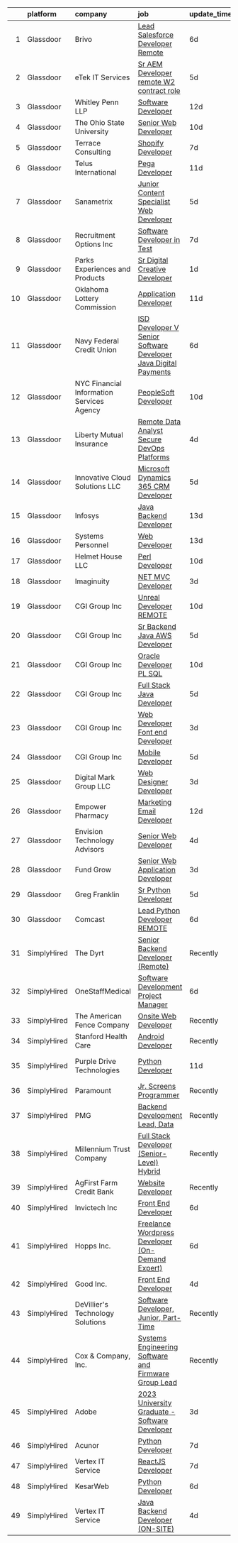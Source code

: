 

|    | platform    | company                                   | job                                                                                                                                                                                                                                                                                                                                                                                                                                                                                                                                                                                                                                                                                                                                                                                                                                                                                                                                                                                                                                                                                                                                                                                                                                                                                                                                                                                                                                                                                                                                                                                 | update_time   | location                  |
|---:|:------------|:------------------------------------------|:------------------------------------------------------------------------------------------------------------------------------------------------------------------------------------------------------------------------------------------------------------------------------------------------------------------------------------------------------------------------------------------------------------------------------------------------------------------------------------------------------------------------------------------------------------------------------------------------------------------------------------------------------------------------------------------------------------------------------------------------------------------------------------------------------------------------------------------------------------------------------------------------------------------------------------------------------------------------------------------------------------------------------------------------------------------------------------------------------------------------------------------------------------------------------------------------------------------------------------------------------------------------------------------------------------------------------------------------------------------------------------------------------------------------------------------------------------------------------------------------------------------------------------------------------------------------------------|:--------------|:--------------------------|
|  1 | Glassdoor   | Brivo                                     | [Lead Salesforce Developer  Remote ](https://www.glassdoor.com/partner/jobListing.htm?pos=103&ao=1110586&s=58&guid=0000018311ade35d8a3a61a588fa5e5c&src=GD_JOB_AD&t=SR&vt=w&ea=1&cs=1_9ecf479a&cb=1662448952566&jobListingId=1008105125944&cpc=B19CC7041F9A17EE&jrtk=3-0-1gc8qrosakbns801-1gc8qrospim97800-6be98a37aff72969--6NYlbfkN0DEQf2gd3oQyNvvZ_PBjZ5COuTyzw9rgRd4BNco78iTQdG3wyB0NBTwpovGVlYuctXZL-btpTaGRT4bVk-hcXn8sjcdHPc_q2IWO_WgIghICBPPSmVTvobZyXX6_JsvnnByC_IC83nLLBOOnIcSoE__TGbmLsKWaYFwVwX1yKyU-Xi3kDBoxlGmAkTlwCLK-meJSNTQGJMvUIjvxqz_yyJFcu4Din1n1i1y6dQVneQVF8yH_XqzxfRlPyixXTDEXSHSodKGAcJjkqGR8w6hNcE4rKhsEFs8lmd3kS6tpSDVn4Mehzm-GUagjm0NwCaXMYBupgptXnmKx5Ls1hmAqDrFotboaQDqhWh50jjosm9znq5kQKRUK6F8-UpOSkEGjPMpHHxQACaGt9JZBNhiwO-io4VROm8Rt5uY4V6QdDKmDHEbx3FVu3WlvR0i7fSM3qhvqQVLM6_v2JCEam2R1A7AbA5iS2u2YCjCbQLcrulZZhq7GLIQ1SyIQwRC1NrNewhx97pnkBUss0oQ6LVGVXEM4My-7teovIiavrlUWMR9two30-WcdrnkIf0r-cqINOj3dOkrAgLInWXm4vWCShjW4y-bE4EWXV7CJ9Q9YvpybjKtRF79e650coAgjAtA8gX7VyKqDTkpeJ01Pht_OwyH9Kk_8jZioO3ojw97Nf7DLgNoX60-bxEo2JdwYGldLv18h29LmNdfyQdSGTcXgYYi0K-T3jI7h3hGubgVAexcyvJGU7okWqx6kKDSkFPeYlIFU2mxGUksbA%3D%3D)                                                                                                                                                                                                                                                                                                                                                                                                                           | 6d            | Bethesda, MD              |
|  2 | Glassdoor   | eTek IT Services                          | [Sr AEM Developer  remote  W2 contract role](https://www.glassdoor.com/partner/jobListing.htm?pos=125&ao=1110586&s=58&guid=0000018311ade35d8a3a61a588fa5e5c&src=GD_JOB_AD&t=SR&vt=w&ea=1&cs=1_8565452b&cb=1662448952569&jobListingId=1008106922760&cpc=956B2567E1972B70&jrtk=3-0-1gc8qrosakbns801-1gc8qrospim97800-dd3a31eef92891a2--6NYlbfkN0DCIXxncTP12yfhw_imwvOmA8Rgdb4oocq7-2O16c2zy_76NlH7YRQFBUMQG-x6Zx7GNhQFaKnpFzyAnIzJC2ihNcZkt9MAJ46AyS1KcXsBK3gA--yXjCA_W1oZWFfHeVJ0sqdw92M9nw9vpNAJwUokXIoKdAqN63XsW4_ecz5_6AWT-NlV1X5Ihe3UkEMVjC4wf4NeaHoWLgeGa8Dr7kjkH2uJ_l5J2P_uTCK0qaTICE2R7tlHsyQGkKEUgANF8vTJLRgWZ5nYf7LvHP93Zh1x-5e1_7ohSDFZSSs48rlfWJ5fhFxHmwaeYHmxX6546HuOZYzg0wdKxW-M3mhBbHXAI8Z6Zc-kQFZ_HOvlyB4nhmpQ8UWbeydLJHsIEZeHTuAzaVJEjhftx_olwzNqOgZCn1MwGeomJ1KRo7r6tzqDxQ759qkzsXGCHmbzVm1IKut3V0wkOjHZLNJZomaqCkmGUqka4t5RpFLXLjWJcB5PDtqGjtOG1PgsjLkGfCojthfaW4uEFkvZZA%3D%3D)                                                                                                                                                                                                                                                                                                                                                                                                                                                                                                                                                                                                                                                                                   | 5d            | Remote                    |
|  3 | Glassdoor   | Whitley Penn LLP                          | [Software Developer](https://www.glassdoor.com/partner/jobListing.htm?pos=106&ao=1110586&s=58&guid=0000018311ade35d8a3a61a588fa5e5c&src=GD_JOB_AD&t=SR&vt=w&cs=1_b47316b4&cb=1662448952566&jobListingId=1008091595948&cpc=99574EB22BAD061A&jrtk=3-0-1gc8qrosakbns801-1gc8qrospim97800-7849301680ccc140--6NYlbfkN0CHNRgVVMrp5LWLqDhE1kjQHlR9uRUlVP2ivTj7fyLvPekntHfWdvQbBc53KcigKonjRa1Y43vCxGG8q7R6xGzQ7QA_kMhbpNUpEpjaqdWjlU44gY8nnwE1w6kiBNDhySCj0tb6Jt4uTdkvnusAVvXDoI4TBiP48CBXPxxAyf0c4kvJ0lriBhDAaFZSqJggVWuSCBqeaOeijr-nQ-iQMgRemaSCtdI963vX60FGsWVEjenBBsiD9mK9pi4A734vX9V3RJ3gABIkDTwGFY4mkHn0Y8ocRHyUhE0jSQcbTFkaOUOjdhneCOCF6t29gVQ5RKWKIaNyD0IHgAmJOP5ACjJMebp3q3k0fJiV32t8QCFclz0374_MLTuXDLWMy9dUB9E2B4WAR6LptvfpNltwEUbu9tklFepK5tYKdmWjRHCO496wJm29RpFoVe4KI9oPOZvlAEEaZTrmkTSfeRd4ma8GpRp4dHupPGfxfI0vq1di0dOMfj4Z2rRhNZOXLOrFVRihwdoxM7vpNF9AsygoexYaAgh9ouSVfVr5JfldGQ6HgXhCo8nJ9pcDjxoyRbhCY08CURa08JXZOwDlKij9Sjp2vIqB9G7MZ4RkwK0W1PRxqIo0xFJ9L2OA7Y4m_ESi2oyR2O0Yx2LHQksQB7IwNrFbuA9AQ1r7oPMT2xzOxzqw8vgsYMzhte5xDpiGTt0lzdj-jqg4hiesvfJOScevUweloqGFsiamDld3RnSUdXsLuQ%3D%3D)                                                                                                                                                                                                                                                                                                                                                                                                                                                                                | 12d           | Dallas, TX                |
|  4 | Glassdoor   | The Ohio State University                 | [Senior Web Developer](https://www.glassdoor.com/partner/jobListing.htm?pos=105&ao=1110586&s=58&guid=0000018311ade35d8a3a61a588fa5e5c&src=GD_JOB_AD&t=SR&vt=w&cs=1_43441f4e&cb=1662448952566&jobListingId=1008096386240&cpc=3C734A0E58C3516A&jrtk=3-0-1gc8qrosakbns801-1gc8qrospim97800-84ddfba0b9dab4b9--6NYlbfkN0BU8eoqr4cRj8GPcC2Uwqb4Gp4ai_hVrPKHKAugi1SM_ZovSCGq_H_bTBzlhDGX0mcUcg9qeapXW7hyyQG8_OTsLPKQctQJsJqJ7RCmWhZAf7xBRDHXxwSfL5GUSYamThOo_YNztnrhT-kDAcjEt2-DrDp-CDmMp1VajuAoi_CLrMcNPlr8ANeGDkLbxOJu4KIUk1Eu_oz7-LMeyVOpVkNErdZwoH9ja1_5Bx69lU_E3Dg7GNfrqPhp_R178IzPGjZ6NYEjr22qHsd4KyOGiNz4GiqV5yjAiL6ZyOuwkdm0GLunATviBmsS-7XvNd1-pHx18iCHiCJMeMx7QCCmuBAzneSyhG45rYV0uY1tkgNgwJ8Wh-I0_v9YfF58VUZHdTjPnSe3GZu9drfxTjpWIA0ammzp7JTPjPlOxPcy99OanZo-pRheI6YWZvgtKXs5llneE4yh0gQGkJdZsSQdVXt8mKqqVCwoI2jxdJ7QAlWt8JNgpp7-nQcQDvio7zOl9AJeCP7VRtJX-4qd06J2N_BbuteO2VFO97g%3D)                                                                                                                                                                                                                                                                                                                                                                                                                                                                                                                                                                                                                                                                                            | 10d           | Columbus, OH              |
|  5 | Glassdoor   | Terrace Consulting                        | [Shopify Developer](https://www.glassdoor.com/partner/jobListing.htm?pos=124&ao=1110586&s=58&guid=0000018311ade35d8a3a61a588fa5e5c&src=GD_JOB_AD&t=SR&vt=w&ea=1&cs=1_465a22a4&cb=1662448952568&jobListingId=1008101721092&cpc=3F4BEC3597F56A5D&jrtk=3-0-1gc8qrosakbns801-1gc8qrospim97800-9f29e0d3a1872182--6NYlbfkN0DiwaVD3HiDYB5250xOpg-Chrdpscpx_0ux8G7tjQr9ZW7ZRarYWVvWdWz6VODf_1VYyeIjCJXzPYyagJjeNMgXvSPMkGy5xPvCVxvFHbBpWpAuatX2WgenRMHZdvfRrOXErWNmRHNKK4oxsTOiyeCeMpXp6RcH5eC5V3s3utmEfvTgF5XJaxtXTta5eIe-bQjy3aHiZqmKYYUFYPs4ArB9g7PBFZKmXnfLKlMa5WGYz7v-D993C7L2x05YQ8N-5T1WpmHXDEGw_PFjPNRSf9UGhdKsWA00SRc6_jp7ECbydzK1nFggZXK27b7PjwTQH0ojj0w_UyJSjQut5MJIuXOpmYrA2gE8w0gJMRp5PLYoJ-QNyyONDDFiGCRQ3O_GMNgQLKJiYw7-U76onb2IGJcbm0YMgGRKyMYtun4jQIscyCb27vGxtl2WpwF3UT_Wq2hpS2aLd3rNJI6ehGW6JWBWm-nBdwSKPh9gDUI0IcApoadYZI-MX87O)                                                                                                                                                                                                                                                                                                                                                                                                                                                                                                                                                                                                                                                                                                                                        | 7d            | Remote                    |
|  6 | Glassdoor   | Telus International                       | [Pega Developer](https://www.glassdoor.com/partner/jobListing.htm?pos=101&ao=1110586&s=58&guid=0000018311ade35d8a3a61a588fa5e5c&src=GD_JOB_AD&t=SR&vt=w&ea=1&cs=1_8b62c7c1&cb=1662448952566&jobListingId=1008093412378&cpc=9FDF6D727780232D&jrtk=3-0-1gc8qrosakbns801-1gc8qrospim97800-8197f8ac605f687d--6NYlbfkN0AdGrDT_OdrtthzsxK-GnvOK7_TOwTlzanfCd5piQttZS5a0rmuQzWXkaKm37KA7eWX-NZ0ZBwvDhr395TAkRY6ETrF8dh-LzFpQ6cPgFYUu91Imvl-L1UM-z2nwj36eGVI7YsNz4F-KlfRlncybn_5mHPjxJd7VoLR0i193WrhgHSiSkmVwTMW5MOZH3UjepyKWXBt3SH16xqZyu_wXIxtOZt3RMDXO66xsePci3QD8sSNtrCWIUgaFWcFDxkta2k4e87VhZH289oIUKkASACq5WUrTdV5BCSAa0bt4vKlK4EoKYQxcuNpNPpaxuknd1odtP2-Oid0oJPItWQVkFWVDidyJ1-Wjzjmrw4lnmzsB-i_QN3F5ImhP8xwEajTmdXFTX3u9jztE_1_HnYRJj5cK2MYxRO5IWXf83STDyaDbKtTJmLTjpyUYdKx5LwmbkEWcS6wW311fFH0HcOZ_BGJZmpNclOSXyUoNrb6OkeRaySTpb3Rv83nh3I0j-eQsEv4Oo32AmPHag%3D%3D)                                                                                                                                                                                                                                                                                                                                                                                                                                                                                                                                                                                                                                                                                                               | 11d           | Saint Louis, MO           |
|  7 | Glassdoor   | Sanametrix                                | [Junior Content Specialist Web Developer](https://www.glassdoor.com/partner/jobListing.htm?pos=128&ao=1110586&s=58&guid=0000018311ade35d8a3a61a588fa5e5c&src=GD_JOB_AD&t=SR&vt=w&ea=1&cs=1_0e2a0c04&cb=1662448952569&jobListingId=1008107815764&cpc=32EE424DE2B657EB&jrtk=3-0-1gc8qrosakbns801-1gc8qrospim97800-b245c521c04dd0c2--6NYlbfkN0CyQKdz8_lqdlgY-c-amsQST66Z8QjChsyYA8vzcGklWI54h1yaGRml5nZ8zCgFfjKK9ZLdt4yoVKrNz6IE8WYqPgnbtAenCgXBCuUJyRj9v1G_X1xDpaq7D6TVuE3LE96DJszuenHbsextHgw9-_0LokNeJq8xNTHga_useAxykmPnHKlxTeGpxpVL3bGTZHIhF-TM9C0WoHLqqYcKH2qvu2AxgEoq0tIXa45hxdvf0_FayE8IPdzqNLSrpEsJ-L7kHhWtkhWxJ-FDZ9NRQwG_z6vL_EtH62g-v_dj0M16Kbhk0xEc-jiWl0qW0wmPz9ZeoW8qb_iaFQjjYYDGI5_zIWtJt71g7V3cEAyTwDNGo2IoLjkJyyFioCT7HAHLfjfxCLt9KAMihQCV1rKUVnZb9x_mfSADCFCAc5oAFumVYEXNw-ek4xKXrovgYMwk2VEFDUyAPgiHOZwcFn0aUFH0_YKaTQ6CgZ7smCU1yKp81JiWYpU-NpUaqS9g9K8nVNvXJI6hVHyT9T4R33oNpeCoaJBw0eV1Yh4%3D)                                                                                                                                                                                                                                                                                                                                                                                                                                                                                                                                                                                                                                                                    | 5d            | Remote                    |
|  8 | Glassdoor   | Recruitment Options Inc                   | [Software Developer in Test](https://www.glassdoor.com/partner/jobListing.htm?pos=115&ao=1110586&s=58&guid=0000018311ade35d8a3a61a588fa5e5c&src=GD_JOB_AD&t=SR&vt=w&ea=1&cs=1_f7969b7a&cb=1662448952567&jobListingId=1008101497777&cpc=D3F7CB07E435E2D0&jrtk=3-0-1gc8qrosakbns801-1gc8qrospim97800-5718939bf60dac0f--6NYlbfkN0AiTq7rPMS2v8sZ4NOyD11j6YBx0RmEnJAe5EfL62tEucFKhY746D9JmUFnIEA11zyqq-aCU-4FZLmvdmudBw4gKhF6SQXRPDPXrn2VudLcWHBhB6D1e_IgD3gHaqew6mktnMpMPW3_yik2aVhlSdpXi6883Yf6QQb9ACUbt_jJ9HatbQ0atDMcJUlAdzwK-s7zSH9PxENntxBBBvllkYYK_gxYaV7yycIkxc4shkCPestiYDgA6MYKJq3LMPD9DJikM0vCuK49FIA36y2xdQ5mLFHePnuxDhcRznAAU4riMBmX4p8UmSoE_i3dmQcb2dIC_UpGW_mDexJhKRqlDQp8ilDXaIIGp3MtDIJ4beWp6VvzNLxrw7doKOQgp-S3B9EXeiy1FqyLNQWDv6sDITEErk63-_4FrwZqHSNlAXad_Dy3gDfmYUJHVqgR37pMHd9ZhOQRkD88B9iw4n5h1ScF1aJGbdmQh77kj3I27e44l9cnKMzEk78f90xRvaDWWRXjkrg7XEEkyR2oQy8xFfDU)                                                                                                                                                                                                                                                                                                                                                                                                                                                                                                                                                                                                                                                                                               | 7d            | Carlsbad, CA              |
|  9 | Glassdoor   | Parks  Experiences and Products           | [Sr Digital Creative Developer](https://www.glassdoor.com/partner/jobListing.htm?pos=130&ao=1110586&s=58&guid=0000018311ade35d8a3a61a588fa5e5c&src=GD_JOB_AD&t=SR&vt=w&cs=1_d49a59a1&cb=1662448952569&jobListingId=1008116980909&cpc=84DBBAA61F05C438&jrtk=3-0-1gc8qrosakbns801-1gc8qrospim97800-35b5a227e0f24963--6NYlbfkN0DAFTyt7pbDCC2JPO79CSdi1dIb81yjczP5qsKcZIxgiRd1qisRd4re16D_VG3-wzV5LSJrkL5_och_Vvp5P6DR34NAf_G14bGo7RCqEvzutStMmtbpU_mW_XmBQnrG_EicWxwVAgyyTpKyNYSFoSFoF03Q8LQim2yCkSw3WTZB5Qkwfs-Xs3TKguo92lbbmLKHXgwrQikaRzkJD1ozyc7g-G3pe_tdAKcjF9MX-VE0urfv8JoZ8j8PVKu5HxW3KQvEyh6JPvuhLeIqPI1oot6dTXQ1i2soU7dvoD9iZ2mk_-JxU7doFIkjgLgBuuWxRdkpEjKx7TsOihcv-zhwvxjX4JnTx7_Rnx8gBgQ7oNrdCtsMvkmGM6Vb-DiNuf5_fl_v23g2S9RkiedlWi7hftCWIVkbyNmhrPj-LPuHo6geGeuESJmCcnUJ)                                                                                                                                                                                                                                                                                                                                                                                                                                                                                                                                                                                                                                                                                                                                                                                                 | 1d            | Celebration, FL           |
| 10 | Glassdoor   | Oklahoma Lottery Commission               | [Application Developer](https://www.glassdoor.com/partner/jobListing.htm?pos=107&ao=1110586&s=58&guid=0000018311ade35d8a3a61a588fa5e5c&src=GD_JOB_AD&t=SR&vt=w&ea=1&cs=1_0882777a&cb=1662448952566&jobListingId=1008094516926&cpc=A918489C2D5BE0BC&jrtk=3-0-1gc8qrosakbns801-1gc8qrospim97800-2ff953c86ce42f60--6NYlbfkN0COs9An_57SyPFY8J1A9WfZDQdsv91NbICjob3MRxtrrCPtOnTRnqftMzMWkqIoy6xmuSQRT4gV6tYLH5nug4p3H43jLUXm-SWSDoXaGD2vTxeELfm7XFCZgZb24cYCp0jn7jVeaU4TTzcCGC_3lZCW5gKqv_nC9kBS5DvpuSIrSP_w3b1ndTFFCU9FVkVH5tJalsMFLI1hffox0OVqH8OsTweZL5WFphzruPaYtoV0pdDKUF0RRgmyUd9rbDhNbheia88mKKMEVXeCHhfiKMvmldSyW6IuB8Hkwimb8Dng-K5c_tbRWPaYDFshUEti_NCROP0N8-z3jUqmmRJIwriXQE4ZFWqXLlTLS1rVWdIXmMrxMfZwAObp_466y4fvqCpqyAA5dW1GSp7lWk8oPBWbpRLeip3U_k3F_hVRPS8Ah8nmNbsjlwnzbEgdjJfeycJ5T-F6hVEsTbJgs-M81NIoGKcomNq5ywzUOH-hkJbiLhDb1sacc96KMv3AGqq5IKX6-WiWN9t7xQ%3D%3D)                                                                                                                                                                                                                                                                                                                                                                                                                                                                                                                                                                                                                                                                                                        | 11d           | Oklahoma City, OK         |
| 11 | Glassdoor   | Navy Federal Credit Union                 | [ISD Developer V  Senior Software Developer  Java  Digital Payments](https://www.glassdoor.com/partner/jobListing.htm?pos=108&ao=1110586&s=58&guid=0000018311ade35d8a3a61a588fa5e5c&src=GD_JOB_AD&t=SR&vt=w&cs=1_d0532678&cb=1662448952566&jobListingId=1008103422431&cpc=48773C01E6E37955&jrtk=3-0-1gc8qrosakbns801-1gc8qrospim97800-0a1fe309538efb0f--6NYlbfkN0C1zplEsFktHkQc7kOOwm4rInMAlFzAoLIRfcwaDPIGgoGZ9Vm2kzaVIA1mAzuxJ1qoTxVwrBcSVgg2hdVJ3_xwSTGSIzzsjxcedhl6RdVB7l8hgtcvdpj8ftneHyXkUDIZGDqs11TUUPbBGYYnjCVoUC6NDuxWHp05tR3yh7lVVkUOMa1Sgg1kdXHfwuM6Gyr20qyHs_fw7K6v7QLJ7285cMg6sYgl71Ds_JSI7jB-F5DXkoEK_uBxZUIkV2rNpbZfvac7wPHcSeHS0qw-cvivcrPwS9ZpaXeeunQvEB_9qggIhZV5yfwa7gdKF26XOO09lMjgAYKZUmppDayUW_Po1aII95F83T1clm-Gmk2Ucli8tEn0uNK4Yk3yJkvA4HFdD4t0Xifhf_jtU05GZWHgyFT9Nw9TBKx0ni1Oy9Mz5qmtaKqpkNXJp7ySLD3wwXn98mY0HZ215kpiQQ9p_ASr2jl4OJtqw_WToaLc7qOnUJ9xdNrYq0zZPw3laiMQsSSA3lldWmg7m0AYNHYxwdVyr6lOSHtfnG2A7yN7IYSFZmmQT2Lab0w1PqXADw2Fa10reppJeJx9iAX6Ac0rAOJxoUj5AIzMt70slSv4r_8sofGFTb_LY082rHALRPx_xBTp0sLGANqGfQ%3D%3D)                                                                                                                                                                                                                                                                                                                                                                                                                                                                                                                                | 6d            | Pensacola, FL             |
| 12 | Glassdoor   | NYC Financial Information Services Agency | [PeopleSoft Developer](https://www.glassdoor.com/partner/jobListing.htm?pos=102&ao=1110586&s=58&guid=0000018311ade35d8a3a61a588fa5e5c&src=GD_JOB_AD&t=SR&vt=w&cs=1_3097ba99&cb=1662448952565&jobListingId=1008096945992&cpc=6B15C409718F344C&jrtk=3-0-1gc8qrosakbns801-1gc8qrospim97800-2a3e79cccf1e7ecd--6NYlbfkN0Bvr9eD_ocRLKaKs7JuGJlCR4Ix6DTQrMKkNH8RK5rBAaAlxlDDl2M94ynW9wIeW19uSMej_8bks0AG8Apv7SHMbh5_HX2qWcY7NJ8CoYLhgcmnTau8snrIS4haJ44mrsa8OtvbcXWUkpF8dkIWVMJpoPrmQUWlGOi6y7YgzPCN1S2YKPme-IeaaoymeurkLhaPt0Qoh3BhbipQceceQzL-vHe-CCEk-Y4a2bdhQ5HLEA3LyFbatTChqSFUBZWcaeIKF9xjd8cvRuQswj1HUQC60wBe9fdc4eqnazUm4mq3ayclLig5hykFUICfUUN6Gm2pcfBVO95JbAJuNkbJ3M_VA6mhyTvidoD0j8vYuQ1OlQlklCGR9R76Tv5pk0AAafKQ3AslIIKtMMlBUpS9AFNtG19Yyt07XJkWprk3b8K7Ape320tvw448Loz8e9set7Uo7WDh_32UlxNFOgPr7-wkHDDVipf7Yp4nQ5d62-6LORmrbwLZrV3L9YMjJtc5CW5VH53cMg2jFdJd6h3FSSiNqNsMgfmD_oYbu_ZBkz-yZQc_5QjxiybKkVOxJcGtAsyWOWECCjUbvRmQnFFYeCrxRC1u5gJbWym730PHx6iKeg%3D%3D)                                                                                                                                                                                                                                                                                                                                                                                                                                                                                                                                                                                                              | 10d           | New York, NY              |
| 13 | Glassdoor   | Liberty Mutual Insurance                  | [Remote Data Analyst   Secure DevOps Platforms](https://www.glassdoor.com/partner/jobListing.htm?pos=126&ao=1110586&s=58&guid=0000018311ade35d8a3a61a588fa5e5c&src=GD_JOB_AD&t=SR&vt=w&cs=1_91652909&cb=1662448952568&jobListingId=1008109723495&cpc=EE119509A2DB00C7&jrtk=3-0-1gc8qrosakbns801-1gc8qrospim97800-3f6befee61af692b--6NYlbfkN0D19kSVUiNzG2UWy1lRGehFMusHrHGUl8ru40ax50wmt-THYVDVXiQ1RxehNPznEJGlFZXUjeBHqakM1v0geY6WdYTb5bUxRX16CRRAXMBCyAqz3C_GDI45f5e3-d9G0wYpk7h3EIi0fp--jkHn_dE64doBh_kdxu3fKU9PXBe_QInKYUTt1X4WuV6jAMKqZDCwpDTygp7_DKZvHltAuw02QKZBzk-WjwbYMEJwX3LJnAruI4T83nFCHmwLQNmolE5UYDKIXXUssmFOCimWRJO3bGYK4MEfk-DZqSbIWyICdSGHmGvjkeqmxjgz_RR7XtVR4HFvgnsIa3b1kt-BkLj7ViQrwjQOmmFViLyFae-eMPwBU-BIaGEIlnELxk_I0mt1YQyFPDjKS3ZWx9kNeuBeI-SVw2so4qxFf084aTgZkcar9qbUDsnaoD8Hga8oEqn1L_cJkssk_0iQLxcs5m1afGD_IkokUbUy3XN44wHnXcOWayGDAIJKQwHXGZgfHQpPhrklYXZuDLTILrFjEc08PfV1srKjpwiCfKEablJo8IIHAmsEXUXZ5GKhgdXi3w-DRqzMMJbI8kjplZlfjOrpJ9pZ73zj-lTaTMcAPEULL08pHbZJcpQnADRcVwUk-rS7dJHDvvtQ8yVE5V5qlxTMeYieCCw7-fU%3D)                                                                                                                                                                                                                                                                                                                                                                                                                                                                                                                                   | 4d            | Remote                    |
| 14 | Glassdoor   | Innovative Cloud Solutions  LLC           | [Microsoft Dynamics 365  CRM  Developer](https://www.glassdoor.com/partner/jobListing.htm?pos=118&ao=1110586&s=58&guid=0000018311ade35d8a3a61a588fa5e5c&src=GD_JOB_AD&t=SR&vt=w&ea=1&cs=1_020db0b3&cb=1662448952568&jobListingId=1008106084899&cpc=5A6BA339226A12EC&jrtk=3-0-1gc8qrosakbns801-1gc8qrospim97800-394492df5a86a4eb--6NYlbfkN0CO3DEfAY9A68AIVwcxeRGvQUfeLcLgbZIyCfLEHxv2SUABPt3EZ5sY4sHTvcEMTZ66mnJuXM317tPF-vrkQinXyYXh6nMbJZGvIP_WYLb8wUV2DhAAPltSMJqOMRTZVSVuRkD4nGoT8IcPog5BVai63PvVfK2DCDrbXK8TsdFYAGl2DSfLDqH1kG9C5B9XMIGql1Gv_dme0JJbz-PWuWaP_xXcMKYEXI8VOGincQMOuAIcWzQ5Kd7r2ybh9f7O-DmSagkTu-iJwaPr3Ihcdt8cTAx7UGFWv0FPo-wQSHffr4SCAxv8ED2YdIpLU8KD2dn2WkhJqx5aZQ8dB3ZdnrHI1hCMzNTYdlelnKqHrSgbZNVnnIj1X8B2EkX0Vtt4eVX94Gz2jtWTtMsNHDOnZyS2BkxQ54EQ2zo6u7tzNiK3wMAALF475NVVk5PS2Zw0QogarWMTFn6NZ_6s5rU9MbPeVr-vDzsSBLpELHPAFmx_ZQdPmCpEiayFrZS3_6T_dKNPmsu-9_pYWcJ3_VMe_JYh)                                                                                                                                                                                                                                                                                                                                                                                                                                                                                                                                                                                                                                                                                   | 5d            | Remote                    |
| 15 | Glassdoor   | Infosys                                   | [Java Backend Developer](https://www.glassdoor.com/partner/jobListing.htm?pos=121&ao=1110586&s=58&guid=0000018311ade35d8a3a61a588fa5e5c&src=GD_JOB_AD&t=SR&vt=w&cs=1_bd9884c8&cb=1662448952568&jobListingId=1008089414697&cpc=3999BE48C643E528&jrtk=3-0-1gc8qrosakbns801-1gc8qrospim97800-fcced40100c6b38a--6NYlbfkN0DFi1nmQQWK2fa3N4W3y7EUOEocZkWPqKP_f_xZ7ne8RZfg14nyl4edOfAe8MWjduSBPkC9tYBhCRfZbtRSz-OpeKPnL2l4d4AeMduo07FMM2YJR5QQRvRt6hG5pttOfqQT3g6Q0-2xFnHxOnci1QDBf8Xw27_cpNCR7hXgOtCepBWmFP16iXYZETJcR7XVy2R-m7iDg6Q-Xk5eV7almqP_2cgrcROwDuDvpwqcPcLMxpK4NpWbDEiPcsmOxfmi90saJvN5dphluYd1Sbu7Lmua6LA0sn8wzRrHpm-QrAruKBCKxKNTlU3FAG4LJFlfArQarLBE7jemSltdTAGPkiUDtHbJ0DS-_8eFot5cOySqJqNOEhtLtKjFv8jMfT7d0zrp1HM9O6pUn22Jkah7iXsbSokId-0zhTdHoxc9iiHWdtLbtplJXnL_4K5pX31ABlEg_sIu9EFdkJKZuV910H6AudpSEY8wG-G2vya4RuFvlC1eIukuJnNG1o5u1d_pUKZ26Hrk90R7OM-1Oq6IlC8NGdl33NRjijYsaC8ogFXIU4RU6mHTtU3T)                                                                                                                                                                                                                                                                                                                                                                                                                                                                                                                                                                                                                                                                        | 13d           | Remote                    |
| 16 | Glassdoor   | Systems Personnel                         | [Web Developer](https://www.glassdoor.com/partner/jobListing.htm?pos=116&ao=1110586&s=58&guid=0000018311ade35d8a3a61a588fa5e5c&src=GD_JOB_AD&t=SR&vt=w&ea=1&cs=1_e0fa938f&cb=1662448952568&jobListingId=1008089319124&cpc=E8A829142AEC536E&jrtk=3-0-1gc8qrosakbns801-1gc8qrospim97800-95fbc218ccbcc203--6NYlbfkN0A0DbZ39CWAZ7sACrgUbAgE40OfNocsE7-DiGyU8aF1blUF2VFbpLZHBkmN2RXWPHrxaac8E0fOPJ9DHjxSQWl-HZWWqr8HSgRr0vkHEyEaTC_rydXZTuBV0CsqABDlvSGRppqAFyUNJhiQiK0TV97nUbgp6uYZ0pBix_PzK0oDP41JouU1uJsw1Yax4yYfgO71tHxvv8fjtHJoS9mOpfti_z6HToY1nKL-IcGKMhTlRMsP6PEjDQ6ZwNpJYi8ZcfyS19cp47OjMlGQdoZZVMEco0kdVLncZ4bKtYDlIiKqz8UW9w2rgx22P5lIC0YtXfOk_FFFZADSstngg68AXBqyykQ5J7mRGqkeIzbBgor_aOiwVxk7POs-0ow-npi9jnwuNrY3Rw6ue68mi-m9dMOnnBKD-hnxCdZdpzR03wd2edSoxLRZKvLe7Rn6mFiBtKJTrkK005VBvNhP2WbKeVIlqHRXG8IikdfhqJMJjGAQ--owIjgwZam35zOdRYcqCBVjcnXFaybxyIK3j-beEpJCjY8Y0FIyUivTds81B8fvaHAlLwSNwrJNgMGz1YhP2Ho%3D)                                                                                                                                                                                                                                                                                                                                                                                                                                                                                                                                                                                                                                                              | 13d           | Amherst, NY               |
| 17 | Glassdoor   | Helmet House LLC                          | [Perl Developer](https://www.glassdoor.com/partner/jobListing.htm?pos=122&ao=1110586&s=58&guid=0000018311ade35d8a3a61a588fa5e5c&src=GD_JOB_AD&t=SR&vt=w&ea=1&cs=1_af621d62&cb=1662448952568&jobListingId=1008097634689&cpc=3999BE48C643E528&jrtk=3-0-1gc8qrosakbns801-1gc8qrospim97800-beb536da7315dbc4--6NYlbfkN0DTbAHTkX3MHdR5_bkuZ9RG_nFdlXg_dRd12JnNrPJs2bNVEYoQez6zam2z0Jn4RWsTncQnVTwQn20Pp5fh3e4S7BfbKWlqiv3M3O3s7LBUBpNdL61ZrJ0D-qlwmkcEunekFYRM7eT1WXr73jYDKbOfsEVfkAhwW5Y-_q3xq4LVzqc0u2k7TIFPeA0IQkDOl4kqaX-1YnETGoEPp_C1U035FLwD_G-cu1Es0oOjjsYwUCyrWd1XWIGEjk4Lnj9sVtvjZ1Hsy-1yBOddgvpEMqE87nHx4SnFelUp4mG-zCkrvibT7IYHLwpJ1oeNRgDwk3jWDFHkb7_4DY7fuwbOlNWgkt3fd0jaFEqcfUcypKB-KczgXugCFEL47GOLii552qf1EZU0WJX53xTbZf983QvoO-ZdxOzud4lNvIsV7LOUlxoFA1qAh5fNOFuDDdz_KG8eZwCBkCDhclf8TDH--uPsHQFLU6WwWv2LGCVi_c3GK8QLmFvgvxEozJvDXv5-QcU%3D)                                                                                                                                                                                                                                                                                                                                                                                                                                                                                                                                                                                                                                                                                                                             | 10d           | Calabasas, CA             |
| 18 | Glassdoor   | Imaginuity                                | [ NET MVC Developer](https://www.glassdoor.com/partner/jobListing.htm?pos=114&ao=1110586&s=58&guid=0000018311ade35d8a3a61a588fa5e5c&src=GD_JOB_AD&t=SR&vt=w&ea=1&cs=1_6127435d&cb=1662448952567&jobListingId=1008114560190&cpc=98C5CF495BB9364F&jrtk=3-0-1gc8qrosakbns801-1gc8qrospim97800-8ce2068898b03cf8--6NYlbfkN0AtR68e5gWpPxoovZgA7Udo-dcymoK0NpHFMpIgh7LYz-Xd_XlVsIVoxuwPabNoPk7LYJIalZWAaFuBuMqEzLs6PCxGhzMNi6g945NhS2n-T4p9V5qXKWbLEKP_Cm6sCsQzVZ46WSIqJ68QClkxIdmChtj05cvFUJEy4BZMN0-ToVwDI0rAJnyYqRCyqN-q70WOGsvpELvI4F6iOcRNcyRgDxhNCrQlCJWB7f7ypWS_ZLs-l_42yrY3L-qYJplua6ZUe4_VsCOGL78RJBU9mP1ZypxWZCD0YehFnIxmgz6va_R8yJv0lQ3ARZsIKoD_0RY4VsVUSGs7K_Vm6Yo6A4prrV4UyL_HaOs3fAJfdTT4FEaT8t2fxlPR3hHytd1WUa8ND_LffbmRDaQFAbh4sgMIR0jmmgYY-n-JuoVEEsoXDlHT405HdF5e4lDwfcFCKRW5CFYp6__XXZpWkg3YJQ1qT_754hUafTOOuYxVOSXDQVpNEPBU3LEld8BDZUvOXsaG4fFsdK5qfA%3D%3D)                                                                                                                                                                                                                                                                                                                                                                                                                                                                                                                                                                                                                                                                                                           | 3d            | Dallas, TX                |
| 19 | Glassdoor   | CGI Group  Inc                            | [Unreal Developer   REMOTE](https://www.glassdoor.com/partner/jobListing.htm?pos=111&ao=1110586&s=58&guid=0000018311ade35d8a3a61a588fa5e5c&src=GD_JOB_AD&t=SR&vt=w&cs=1_c072da57&cb=1662448952567&jobListingId=1008097987684&cpc=3FC978A59470AFF6&jrtk=3-0-1gc8qrosakbns801-1gc8qrospim97800-ec9ad45c03afa84f--6NYlbfkN0CmPt6JXytAhZscz-5ZOP53MMQ49Xi4hmwETo1lvmuAlevjIw8jJ3AlvntJkfy64jV-a8p880wul0_hmZxElf7lxMX09lWTPrZNQ_sXWEEInd51WZYc_TUysY6-q37lTUfJ-jhsi6zjsYqyBmVVDi1d7MYEZd7If6p_lS93NPpOFBF2iiYYhmBFD_-kv_A97O9QflpVVbha2q0pKL1qcltOHnIQpXqRH0JMpeoAg9013_zUKCUE6cVY_25FeqYE7yiXxJyWhcrmCqWRipkcZ9QITMsgS1a28pPo8353WUyrZmKwB9S2JZDpBKKBl4aVLK-AAeFgRUA1uM1OmaQ_ZkA_hH1iMIBMTkWajKWWdaGBQcbAgs9VHWq6wwtSHIwFZfDCHspJ9MPu3XDImAr6eLcFjDvrO6VxLGaTuIyFNMNWMDTF-5skIa-XuXLuhf6mLi_jT35fneqPEDEYfgO_Wgdgl2zPec-uWPnNkDlttel_QsreV6LSA33F1Z07F7VtjGC8vC5PcyrC8M1plcZKtQ77eJTaWyF7sk4Mw4WiJFh2gw%3D%3D)                                                                                                                                                                                                                                                                                                                                                                                                                                                                                                                                                                                                                                                                         | 10d           | Jacksonville, FL          |
| 20 | Glassdoor   | CGI Group  Inc                            | [Sr  Backend Java AWS Developer](https://www.glassdoor.com/partner/jobListing.htm?pos=127&ao=1110586&s=58&guid=0000018311ade35d8a3a61a588fa5e5c&src=GD_JOB_AD&t=SR&vt=w&cs=1_9040ae1f&cb=1662448952568&jobListingId=1008108700515&cpc=CAD87743A14A8386&jrtk=3-0-1gc8qrosakbns801-1gc8qrospim97800-4d396b53995dd7bd--6NYlbfkN0CmPt6JXytAhZscz-5ZOP53MMQ49Xi4hmwETo1lvmuAlevjIw8jJ3AlvntJkfy64jWhHo8J4GyG89EqQqAyYZejuvtj31VsAfbIEOIWEuO2dc1xI1K8p6ZInswY0skJ4E9bJAHYZeOulsLhZFAUy_JllcXn09J5pI78T-rlqEq_9ufowit2SRuKEDlD3fJk4LptJwYtYBp0Bg8qobSV1ky616gHV4_mZQyde1ZgHfvazHAVFQWp76i1dGMqBUijshAdhd8DWb1cN49rzSTlhpP6Z5F0APLhjcWz8tZ9HnDqc_qIJFG31kCCAqmyfVC6KWfSYJYoYU8Se-xL_yQ-qfjrI2ji407YXGe7Zoh830yeWFswXoIacwjMc7cG1Dz0fVZxLB4Nf1JErKrQWW0tz7-8fLKZBRUbC8NKp0yLT7mACDxeHWsD9JEx-dGAMSxTQ8afgPPn_aac7vEN3nDFdHeQLImhEDMFh2oqu-2hNgXvp0_jEzE9_RYO66f_mRvejDCNiows7X9IHiBFVXU0_wuC6QbsyQKyGh39pc6RzfmUsQ%3D%3D)                                                                                                                                                                                                                                                                                                                                                                                                                                                                                                                                                                                                                                                                    | 5d            | Columbia, SC              |
| 21 | Glassdoor   | CGI Group  Inc                            | [Oracle Developer  PL SQL ](https://www.glassdoor.com/partner/jobListing.htm?pos=119&ao=1110586&s=58&guid=0000018311ade35d8a3a61a588fa5e5c&src=GD_JOB_AD&t=SR&vt=w&cs=1_ed3a5108&cb=1662448952568&jobListingId=1008097987913&cpc=D297ED79D8873EB5&jrtk=3-0-1gc8qrosakbns801-1gc8qrospim97800-f4b9606a2132ccb6--6NYlbfkN0CmPt6JXytAhZscz-5ZOP53MMQ49Xi4hmwETo1lvmuAlevjIw8jJ3AlvntJkfy64jV-a8p880wulxBi3AeIVPImRuMch53ouhwFNBqVFL0bKR6x3vxAD3QLzhobPNOaM0B4zqeuYbYrVOT2Z28BalMqGx3fgZgpAvfAnmMS_e2_IVq8yde8Xzmi__o2fODUwymTrV_ojZDN2YeIMscyTKcoqJy45tq4dRkdHU6q6KaKK0QYOMYSdA11h24THx3RIkya3lA7x2aVa5VkvzJr0osdU_eyTEwe5wx6wfK4Zu1FjgnGIKOldpNftsCGRxV5c_UrHyirNbLKE1r_0KR-FPoip5P277xV4a9YJ2vOvpZj3ryQj8oJ4zkVcW-66l2yTfnmpn0m-Uav5StLCJFf5cGTjgZbsGtKlTLYeoX2c321nI7cUMSDvC-YbcZQsUmCEu8K_EHV-SEGfaNPur77DJn0tKh2n8nU9CixzeFYavwmDIkchraHhh6tJ_xRIDcZ_0PUdRdsrPEhjaCeJ1H_htAYzcbCxGsAUwo3JWyTFbRxkQ%3D%3D)                                                                                                                                                                                                                                                                                                                                                                                                                                                                                                                                                                                                                                                                         | 10d           | Dallas, TX                |
| 22 | Glassdoor   | CGI Group  Inc                            | [Full Stack Java Developer](https://www.glassdoor.com/partner/jobListing.htm?pos=123&ao=1110586&s=58&guid=0000018311ade35d8a3a61a588fa5e5c&src=GD_JOB_AD&t=SR&vt=w&cs=1_01750f7b&cb=1662448952568&jobListingId=1008108697472&cpc=D726EEAC21ED87CB&jrtk=3-0-1gc8qrosakbns801-1gc8qrospim97800-6081342573e23811--6NYlbfkN0CmPt6JXytAhZscz-5ZOP53MMQ49Xi4hmwETo1lvmuAlevjIw8jJ3AlvntJkfy64jVP5foPVvukxpNlKyo7RKKZmHTf1ND22Kprb6OV1FO3s8D_PY1oMiYI5xKr3p-DuLFOtSKhWxPyJL9YSelbr2hiuIF8lFS_xgQh9gd3pCspZc1O8ZcehzporfK27IQkZpxxwLtf9v2upzwVr3vm4o-MnmMadXiurcdcNMtvXR94ShDDnzs27C6_C1qitSMsSCAf_JS7LAzLSAWZC7H1dFqxT-_TevvwBqyJjO_3thrwBIQ3wKxg81RJOu_CmWAnDIhIpoJqkZ8ZfOsZwLUaIPBVL2UVBJ_Zsz-gv2GERn8Ypiv6bBoPO5uOlsFnuatoRNVvECcvE4lwh9JALjz0a_8Y6s18gm5tguFYWotggfzkr9r9YnsaaQ-4XKST_EMlJkF6ocyLS0KhTiwfq9kDOrlaAIPMl_3JMdvDCCIRu8MdOoTAi5gW8m0SsNDnIBq8UfYy-jppjY8iQwifLcQWG1cXoL0Mmbb4xLGQAVhgTdBfIg%3D%3D)                                                                                                                                                                                                                                                                                                                                                                                                                                                                                                                                                                                                                                                                         | 5d            | Columbia, SC              |
| 23 | Glassdoor   | CGI Group  Inc                            | [Web Developer  Font end Developer ](https://www.glassdoor.com/partner/jobListing.htm?pos=112&ao=1110586&s=58&guid=0000018311ade35d8a3a61a588fa5e5c&src=GD_JOB_AD&t=SR&vt=w&cs=1_1626f5d9&cb=1662448952567&jobListingId=1008114568171&cpc=3FC978A59470AFF6&jrtk=3-0-1gc8qrosakbns801-1gc8qrospim97800-d07a2b699171f1b2--6NYlbfkN0CmPt6JXytAhZscz-5ZOP53MMQ49Xi4hmwETo1lvmuAlevjIw8jJ3AlvntJkfy64jUAMSz0a9DWg6AztL5s6-tvcQYQ__NF6aiILhKyAWa3tCyeUXimMmMOt169Z6vTXoLoLLOlzxAEJJU4TGl53IMYzniAVnV6B6FaI7xa0vX5QSK8NbPbGdXEa6OlQ3kCpa18c8wt0hJNLgNY7OyMxvBuKuJQfZ8ltWP0kvuTWRjXhXAHtilDMWqPtVrQMyCm99hK8DlPU2qv_FYT3hK7Wt_SN063eTaaNTsaS0G2OeXcetE2MV4nyAnIGv_v_DnkaAM-n_lix4K6f4uCgTG_UL4Oc23ha6H-brkOFHgGw1X80huo4x47gWJlqvERGv7U4JTrNsLmFfwE-GU11HVw7NsgpQYv2WrjhG4TjRiuGFHsdSt4fwyb-Mq1Jsz5Ss2LR4AS2iK2hZzRuA15xrKVN9v6m_XaRD4J3-wvxHOKt3wrQdTva68cMz1saDeEfdwpK9_x8Fz4wi51PBP_fWEw2Xkf5D1ZS1ZkZTf6psdhmo0VHw%3D%3D)                                                                                                                                                                                                                                                                                                                                                                                                                                                                                                                                                                                                                                                                | 3d            | Washington, DC            |
| 24 | Glassdoor   | CGI Group  Inc                            | [Mobile Developer](https://www.glassdoor.com/partner/jobListing.htm?pos=117&ao=1110586&s=58&guid=0000018311ade35d8a3a61a588fa5e5c&src=GD_JOB_AD&t=SR&vt=w&cs=1_06521cdd&cb=1662448952568&jobListingId=1008108711090&cpc=956B2567E1972B70&jrtk=3-0-1gc8qrosakbns801-1gc8qrospim97800-698aa5a2b0f9a664--6NYlbfkN0CmPt6JXytAhZscz-5ZOP53MMQ49Xi4hmwETo1lvmuAlevjIw8jJ3AlvntJkfy64jWhHo8J4GyG845PryNbeRfgOwK2j_S2bKIF1dhKxN7j7VELjZ6R-W3Jb9yVqEGwzlcFuVZ1-L8oSSq2VuHn-Cj62_DKIF0IOdCwnjETRT54U4VTTvPF5z240Wks1h-VlLVo1k3qMWfel3AFnS9wpYhtwCkzRWzbPWPaJCHmhm0BM0DqgykVFYNXzJ4DQXVnjPxn6Tjyxm3D_YugZBaz7kvpCOni6SYUk1_tSBYlLsd335eCE6v7Xb45d3UbiAPasYF7din4MhyOm16kxOKP7DcaM9zscdYgdDpneHqANW9I4quNBtmanFc_KUHUAoCU5OB-mGzr4jfgmvYls0qFdj0v3-foQIKy3gvoU7_72HaEIdNXu-bwhZnaf54P5WKQsVZUmrJgnb4lJGajBSHuE0Nv-mt3KqUVgNVrDV2Hdk8m0L0hwKw702wHT6QE-hGL9hXInhZZFFuKuU8CW28UMyqlxFxHZuV-A28Bmwpic_F57w%3D%3D)                                                                                                                                                                                                                                                                                                                                                                                                                                                                                                                                                                                                                                                                                  | 5d            | Sacramento, CA            |
| 25 | Glassdoor   | Digital Mark Group LLC                    | [Web Designer Developer](https://www.glassdoor.com/partner/jobListing.htm?pos=113&ao=1110586&s=58&guid=0000018311ade35d8a3a61a588fa5e5c&src=GD_JOB_AD&t=SR&vt=w&ea=1&cs=1_176436f5&cb=1662448952567&jobListingId=1008114370558&cpc=A3A70288DE13670E&jrtk=3-0-1gc8qrosakbns801-1gc8qrospim97800-6828cf6de63f7dc1--6NYlbfkN0ANkou4taVk2XZZ848dRfo5kKh06_3FAnany_4ItHTq-u6JcicZqWFbHbAxD0ssval1uFKr5hjroKk-voQEJfLVfjOS1uxmnHK5o9zB5WB_W38-GmKH85zuUArPfKNnqi5EucZBCpaZUSBgLt-J-gcdNl8sDK17kpXmpyKs7WEpLczd0bRzTN8gOeg1b1Lqt5XxO-1qvAIK8AJpDbvK9zOcO_FPUv5tCGZPbkewKn16EHItL_L1Fn_PtrNXHNWPlefiL2rnogWOAaIQ6yYRs59-4tq7jfTjDqhWnAKmZGu40V3oT_WBQjBr7ALceMJv687jF2wkvlXixhp3mqsnnQcLrdRhj_8duFIgEjXxX1XCNsbulNaDKIr4jsCaW-enIxFnPds8fkTIf_W7gGXuNmLH9zqtJbjC5oZN2ctMIn1WtUxpRufAOYO0asFU0ZeDAA5RqgKDg52qDMUA_5LcRf0Fuo3rvD1G7RMXBxrIo0JysTAjia1XHNsFGT7biYaa6dtld7iE1aDvFA%3D%3D)                                                                                                                                                                                                                                                                                                                                                                                                                                                                                                                                                                                                                                                                                                       | 3d            | Beaverton, OR             |
| 26 | Glassdoor   | Empower Pharmacy                          | [Marketing Email Developer](https://www.glassdoor.com/partner/jobListing.htm?pos=110&ao=1110586&s=58&guid=0000018311ade35d8a3a61a588fa5e5c&src=GD_JOB_AD&t=SR&vt=w&cs=1_cd0f47a6&cb=1662448952566&jobListingId=1008092210630&cpc=578A2A7E91312229&jrtk=3-0-1gc8qrosakbns801-1gc8qrospim97800-1d8ad48d136ae7d6--6NYlbfkN0Dh95GaEPfG-18OIJKVxfoF3E0A5ISz00E1WAem9uBcIkawBmBTrfRRa9-otZMViNpPldU7-Jd47BYATcbb_iYYMWmLm_DhBKnaBzAewZ58M6FoZA5wgHK2eQetUmgvALKsgyRmh9fkF0u7UHOfdN4366AAEwpvM79lIxSM2pQtgrbZywnjMUSuw7K2dGvJmkAq2v-L_Sv-k213YzZW1vSNbpmdvUWBnAqMTZquml0ENCd4tv7MzUgGhV9YYQCpk_Oy87t2O66jViTmVt5HL1V4USHPoErJ1t8xbPfV9ZcT7IuolLXtmiIWjR7ViIc_LpxGmB-Y4K-Wr97A_XooyzUnAplcXSOJIoOulCGzfWep3np372_IbLceGRKwf6hvzC53b6hAUcw0eDoSGzRs2PI6ZGC2iQP6VjiYlHCrBEmaqbbpkLCaWUumBBGXV3kZZHfdQi9LxbBzh3DAxyek-fLS1UwCAUKEfDuyUMZOTXANV4JFV61pucV-6lSl3xX6jyPgpKg5-ARia-JfYELqgos38l--8OnftaFoJKKnVMw12ULV1K0RLYJYr08lTHQBI7bZnCtrpRz82yhfhijnmKjTEdaUUMHJTzdkhI8D0E31bcdzZp26ZNut_8B23im63AUyNVVU13TSzao_vQkQZn-1T-cH60pso7Dipkq1w1jZYDAkx0Bq7ZjoRTBealNFgRzkKx16fMKmDRPUaU-2nDJoDqf7x1j9plFO34kNmHZCvLhdgcVZXhnTqr0GOLUk6FI0xkSmaO6TgRIdN9YM_Qk3)                                                                                                                                                                                                                                                                                                                                                                                                                                     | 12d           | Houston, TX               |
| 27 | Glassdoor   | Envision Technology Advisors              | [Senior Web Developer](https://www.glassdoor.com/partner/jobListing.htm?pos=109&ao=1110586&s=58&guid=0000018311ade35d8a3a61a588fa5e5c&src=GD_JOB_AD&t=SR&vt=w&ea=1&cs=1_0af3ab83&cb=1662448952567&jobListingId=1008111305241&cpc=2EAA0AECA95FC57E&jrtk=3-0-1gc8qrosakbns801-1gc8qrospim97800-6dcf4a39e7e28dff--6NYlbfkN0CdcVd3SDA1nO7RkKTAACmPV4xEt72Vls8LI2dqcgyOeEFHY_9HMEQOI-OTEiF70M6T_M4Yet_6I3HC62mDn5DsFnqW3z3rfuFNWoZUfqXe2NTs0TDRKSgpmHIwhebhjD6ci_Fd_bYpK6pKSJHSFjIG0zwPv_OJgaIWmawfQwWiQ9SPeluHEorU33vTRTkB-KBXJT1qiP6sIRiFWdmOnpO7V69_ct7kJvQR7NQmEQskNW7_ml3-KAIfEcCVF0GAZxyGPrjVY1C4x5vADELBxDkIySJ-WTdjt7D5RnbgCHB5rpsFL0nDH1I43Dpx0WCmYEPkfvuN6mioDaahgNO6Ikj_SryxTcBIs5rtVM2tmZljGGtWYvW9NFwClAdTApmp-41xvEwpQhfJbVgPfcgo8cnR64uKVyKgGH7iA2I4kavuTX34MEb-4zErLbqXfDbzg4S41IBYIaHJnVmfmoZx4sk6C2Glrzn9c0TGSokQ9n6YY4gLeoIfhBgGpJWFAses1wUrMz_VrMrRow%3D%3D)                                                                                                                                                                                                                                                                                                                                                                                                                                                                                                                                                                                                                                                                                                         | 4d            | Pawtucket, RI             |
| 28 | Glassdoor   | Fund Grow                                 | [Senior Web Application Developer](https://www.glassdoor.com/partner/jobListing.htm?pos=104&ao=1110586&s=58&guid=0000018311ade35d8a3a61a588fa5e5c&src=GD_JOB_AD&t=SR&vt=w&ea=1&cs=1_5804552d&cb=1662448952566&jobListingId=1008114347383&cpc=29227D1F08970599&jrtk=3-0-1gc8qrosakbns801-1gc8qrospim97800-4f4e1e8b03b6db0a--6NYlbfkN0B2g41wC--mJOpykpzPrDOD4TT80wNmQf06iuFeDDRc2JERfmxpw17HAcqMvGvSQCwzu5fuy8qouHSfqzePkxsIN03Q-K5R55RJM3B5QWSZI4LOIsujWibGZGtlHuwXo-Q8aiwIjhvEYzvhXy-otbTOr7WywCIcE2nfqsVFct9sa6MG38xANxlolpHqT8Q5Rp6TwoQofydEtAjWsJd9e08Pduql5m7-r1qGRXpWJX3QVYLLy42JziJbv5rm2P_ZtppGB3hNKYxDdT1jO13je_HkccwKCNtIp0zP_a-gXo4ox_kEy4YbXtPgr9vz6J6DU3uLzIQjvBIYAGHfbI1ljCst0SSqcWD_Cd2yMMAu4pZafbk5FAPFFSungeY4I1KuUwHNxGOs34GMIyHva7a1e7sJKWQazb1c8rOEpk87rEj-2Ra3LZ3n_ndfGWBNLZrlS4wwt3_JSQqvmutJ_zlr_eFhGtD6t71VHMrpJPeUTsEH3-XcCP8tKfFppj4mltGVFJycOPoJ-No-RvLw6VGH_G-G)                                                                                                                                                                                                                                                                                                                                                                                                                                                                                                                                                                                                                                                                                         | 3d            | Spring Hill, FL           |
| 29 | Glassdoor   | Greg Franklin                             | [Sr  Python Developer](https://www.glassdoor.com/partner/jobListing.htm?pos=120&ao=1110586&s=58&guid=0000018311ade35d8a3a61a588fa5e5c&src=GD_JOB_AD&t=SR&vt=w&ea=1&cs=1_733ce02c&cb=1662448952568&jobListingId=1008106166775&cpc=07E115E50C044AB0&jrtk=3-0-1gc8qrosakbns801-1gc8qrospim97800-b75a7482db2c7d6c--6NYlbfkN0CB1tmP7rfbaHtYFmPjg1Xv8BJr6DUbyz0HQmM4H563AurHCftAr469WcNCsVZUT3lPi5HKVfeERinb6LnwaEVUWNDS1KpyoCw8JRYCh_52dZQcaewCZ3DbiXDQ4_kIpa7pO19oLzybpEh1r2LflINRzAHHhtbnIWGKfRSC5KQiM_1e5KR1veZ2rbXRHzsI3UUnooifbuQG5OryJcyzLNsvof5VyDMPbZw3QcHI1dGDx-_Bsw-8MvbNAXlQUuC_P6Lzvm3_uF8hNoo1G5vyeMqbu_vEgGYoZVuE41kJGAnBpTuvCOWckRcncesFLLDbgnLyipB-SRhVaNLoVWB0PEOONechht9sISGychm9VQnco2IEVqc0XQRoWgkY54gIl1xA8jWaHcd_oq-OyDmQuLaWH3P05QayJXKOqu5DGZ7N4bf3gMfBe7KfU2mcZWfS4aBMw2zapGsdCtzY45T20EoAgjaAoRP-_2As6X_zch2b6GLkeHuHfApqD_iVY3qlPpgQMsknu_BHkQ%3D%3D)                                                                                                                                                                                                                                                                                                                                                                                                                                                                                                                                                                                                                                                                                                         | 5d            | Chicago, IL               |
| 30 | Glassdoor   | Comcast                                   | [Lead Python Developer  REMOTE](https://www.glassdoor.com/partner/jobListing.htm?pos=129&ao=1110586&s=58&guid=0000018311ade35d8a3a61a588fa5e5c&src=GD_JOB_AD&t=SR&vt=w&cs=1_2429c5b5&cb=1662448952569&jobListingId=1008103412712&cpc=E04C949A9101C6A2&jrtk=3-0-1gc8qrosakbns801-1gc8qrospim97800-782c1235b0956774--6NYlbfkN0Cj-KmZPsf9w80C8b1WzNVrlanjD2SXJjxuCbUWHsXPZlTAgGmdtIUzoKTi6fK6Wvb5dMvh7aMNI0LavHW3znfNEjG4Y8QIEHgzHl285Dg6wda5_NgaeKuONiPtHdrJWDnS15c-n8roXqr29SjIQ01NqtGFMdgb0OHaDyHhlneYC0MLKhlek5pitz7Cn-r9LY7UnPUdGqbUKTnneLQmc7OoM7PmQkAXqKXLJACxvc4QDIlRXBBlrG4BgCMQccL3SUY6IwonQ-VLtbkq_2bVi53zYgAkugZftqNUC5WAlWPbqVubHWB5hbU-JSlfdp8PZWhWlFFpbtp16gpRhiVkEgMjA_sSb6tUrvxaD2vLD_r6w2XqS5Prckftle6vmb_i1z-sAChv461Lurz8GY8xIhRPAjgmGUrtAcNKmcsrXeZS82jW9gbKyMbPqAkTeemoMRHjTGjP2BeJ9OKffCOCKl1WeRvSJpv2EgHAhC7qwfAJoM7NG9kihWBNhIdIonHG1tQnrTZ6EMrAz_xY20DnmN__5QGhZQazu8fF0_3pFxPERWzMU3wjz4jUJx6PnoNbzGy74lGom4n2vF-_j9wo7k9HCr5fa0CrZ0Yg-7L5xScqhRUPGlHeOu88uH4CNyXnWsInyNOxcpodRD6gQ98Rk5XPheAlEE_YcRpKhjyv_MShkNWZoisMaj6EUWP71DHqGPW3M2INKlU1y_kJUIs5Cqzc3qnhG68xtP7Y-uOBf_a9KHdirotjLTYR9irP1Ss-2wv7cpI5NL9-mBPZ0X7o3U3ytfYXOUTTeFBpQl-UuVk0WJT0GllNuDxS1iQ9syEhVpKr4dHu8vh-M_S0IOZCFn2Guxp4AV9gAc25uCBf77o-0sjnNb1LQ0ouwr-QALPmfdvbTGZS8r_r2qcCTymEgVuWCqWfl90m-vgGZ_OsTc4ppeaM_QyciiI3dIeJnEUcnj9zHFiIisBdRp6L6GzLCJmWM2L4lIYqb40bGlr5tdhEF9yoPSemj8-S8Q-Wmw5TmS0aAU1dOX3fRCMYxkCFoftdjAon1Crlb6j6JkyjvPjU_j4geJVpYuuAHg3suGjh8sx6yOwynvJOaOEYngNfVr3pCWkHWNTkn-61fxEHmbr4p0G68AoKWfT4Foe5YCZpvD8npXMv_VB9rSMMGedwZYXcFvUKrNpiS75DQsLqFGxeak8T0YRRl6ZG) | 6d            | Philadelphia, PA          |
| 31 | SimplyHired | The Dyrt                                  | [Senior Backend Developer (Remote)](https://www.simplyhired.com/job/dyWoveyqHJsNefLU4a-LcCMsBQLUWiN_SpIlp35OJOolhFo8YLEGww?q=digital+developer)                                                                                                                                                                                                                                                                                                                                                                                                                                                                                                                                                                                                                                                                                                                                                                                                                                                                                                                                                                                                                                                                                                                                                                                                                                                                                                                                                                                                                                     | Recently      | Remote                    |
| 32 | SimplyHired | OneStaffMedical                           | [Software Development Project Manager](https://www.simplyhired.com/job/W7tMam_AuChDvesXIRtw9H3XRjfMi0EZqFvUODJ-95-amabC6GPAIA?q=digital+developer)                                                                                                                                                                                                                                                                                                                                                                                                                                                                                                                                                                                                                                                                                                                                                                                                                                                                                                                                                                                                                                                                                                                                                                                                                                                                                                                                                                                                                                  | 6d            | Omaha, NE                 |
| 33 | SimplyHired | The American Fence Company                | [Onsite Web Developer](https://www.simplyhired.com/job/JPrro6C7w6O5TOv2cGQS-Kp6XNa4pMU8wglGByV5pMb8H9AeYMoOhg?q=digital+developer)                                                                                                                                                                                                                                                                                                                                                                                                                                                                                                                                                                                                                                                                                                                                                                                                                                                                                                                                                                                                                                                                                                                                                                                                                                                                                                                                                                                                                                                  | Recently      | Lavista, NE               |
| 34 | SimplyHired | Stanford Health Care                      | [Android Developer](https://www.simplyhired.com/job/bixntMy0ujDioU4BjtZEEvVL_r_XDW95SQ5woSmxcbcU1YTvBsekZQ?q=digital+developer)                                                                                                                                                                                                                                                                                                                                                                                                                                                                                                                                                                                                                                                                                                                                                                                                                                                                                                                                                                                                                                                                                                                                                                                                                                                                                                                                                                                                                                                     | Recently      | Palo Alto, CA             |
| 35 | SimplyHired | Purple Drive Technologies                 | [Python Developer](https://www.simplyhired.com/job/sxTtoWFwgcqc91pNTzgbrktaBz-XFstV4DUUoysE-_gKFHV-y5J4uQ?q=digital+developer)                                                                                                                                                                                                                                                                                                                                                                                                                                                                                                                                                                                                                                                                                                                                                                                                                                                                                                                                                                                                                                                                                                                                                                                                                                                                                                                                                                                                                                                      | 11d           | New York, NY +7 locations |
| 36 | SimplyHired | Paramount                                 | [Jr. Screens Programmer](https://www.simplyhired.com/job/HjPy9e_4SV9COI9qiNUfb6VfEug3h_IpUlAKTtCk0u4l5ENB_0T17g?q=digital+developer)                                                                                                                                                                                                                                                                                                                                                                                                                                                                                                                                                                                                                                                                                                                                                                                                                                                                                                                                                                                                                                                                                                                                                                                                                                                                                                                                                                                                                                                | Recently      | Remote                    |
| 37 | SimplyHired | PMG                                       | [Backend Development Lead, Data](https://www.simplyhired.com/job/uxTMICdKzKtvSGLPBYblN78-LCxFfWNehEvZvo4j0QT1xEnBp2gFkg?q=digital+developer)                                                                                                                                                                                                                                                                                                                                                                                                                                                                                                                                                                                                                                                                                                                                                                                                                                                                                                                                                                                                                                                                                                                                                                                                                                                                                                                                                                                                                                        | Recently      | Fort Worth, TX            |
| 38 | SimplyHired | Millennium Trust Company                  | [Full Stack Developer (Senior-Level) Hybrid](https://www.simplyhired.com/job/X-rURZSiM9b2qHLT21e-muZSs3QrOP8Vv5fhYDmsCP1WIDEaiaMorg?q=digital+developer)                                                                                                                                                                                                                                                                                                                                                                                                                                                                                                                                                                                                                                                                                                                                                                                                                                                                                                                                                                                                                                                                                                                                                                                                                                                                                                                                                                                                                            | Recently      | Oak Brook, IL             |
| 39 | SimplyHired | AgFirst Farm Credit Bank                  | [Website Developer](https://www.simplyhired.com/job/XT3hCkL1thcJ7E0gmD4WIcLFoKHvcn9rU5czBBPEsode7ZOSZjlGCQ?q=digital+developer)                                                                                                                                                                                                                                                                                                                                                                                                                                                                                                                                                                                                                                                                                                                                                                                                                                                                                                                                                                                                                                                                                                                                                                                                                                                                                                                                                                                                                                                     | Recently      | Columbia, SC              |
| 40 | SimplyHired | Invictech Inc                             | [Front End Developer](https://www.simplyhired.com/job/cZzX06AUA-4ckEH1Gxpu-R3dhDRQ_BJLG47Jr3uAtiEERj4eUmgL-Q?q=digital+developer)                                                                                                                                                                                                                                                                                                                                                                                                                                                                                                                                                                                                                                                                                                                                                                                                                                                                                                                                                                                                                                                                                                                                                                                                                                                                                                                                                                                                                                                   | 6d            | East Windsor, NJ          |
| 41 | SimplyHired | Hopps Inc.                                | [Freelance Wordpress Developer (On-Demand Expert)](https://www.simplyhired.com/job/omp4Pj48b8uhUxMbVR0NFnU-QH-V_9HwQoLV7WzYauPjGMYe2Ko9Jg?q=digital+developer)                                                                                                                                                                                                                                                                                                                                                                                                                                                                                                                                                                                                                                                                                                                                                                                                                                                                                                                                                                                                                                                                                                                                                                                                                                                                                                                                                                                                                      | 6d            | Remote                    |
| 42 | SimplyHired | Good Inc.                                 | [Front End Developer](https://www.simplyhired.com/job/X8YLByvx3NlnYSSAJkHqPqE-k0cbfQtyg21W7SXo_hMz4yksxMV48A?q=digital+developer)                                                                                                                                                                                                                                                                                                                                                                                                                                                                                                                                                                                                                                                                                                                                                                                                                                                                                                                                                                                                                                                                                                                                                                                                                                                                                                                                                                                                                                                   | 4d            | Remote                    |
| 43 | SimplyHired | DeVillier's Technology Solutions          | [Software Developer, Junior, Part-Time](https://www.simplyhired.com/job/n3QjirEF9CwcOz3IPoRAuyDAimMDiOtuGoZO5HJ-2RQf7ZUYDZ-7gA?q=digital+developer)                                                                                                                                                                                                                                                                                                                                                                                                                                                                                                                                                                                                                                                                                                                                                                                                                                                                                                                                                                                                                                                                                                                                                                                                                                                                                                                                                                                                                                 | Recently      | Remote                    |
| 44 | SimplyHired | Cox & Company, Inc.                       | [Systems Engineering Software and Firmware Group Lead](https://www.simplyhired.com/job/5nezmZFhm7aR7CAFTjsgwE2X0m7Xxz64P-x8CXhwGNhIaqvMRfU0oA?q=digital+developer)                                                                                                                                                                                                                                                                                                                                                                                                                                                                                                                                                                                                                                                                                                                                                                                                                                                                                                                                                                                                                                                                                                                                                                                                                                                                                                                                                                                                                  | Recently      | Plainview, NY             |
| 45 | SimplyHired | Adobe                                     | [2023 University Graduate - Software Developer](https://www.simplyhired.com/job/T1VNyeNipWMPXAAI8NisCnj9Yud4Rdf6aWKgmo4xkU3GRlJwqwfzdQ?q=digital+developer)                                                                                                                                                                                                                                                                                                                                                                                                                                                                                                                                                                                                                                                                                                                                                                                                                                                                                                                                                                                                                                                                                                                                                                                                                                                                                                                                                                                                                         | 3d            | Seattle, WA               |
| 46 | SimplyHired | Acunor                                    | [Python Developer](https://www.simplyhired.com/job/g0gfxdm0HgTMAEwXNZ8GTMJRSYBZvYVC3Nj9ePzeBUZVvJLtXQGlYA?q=digital+developer)                                                                                                                                                                                                                                                                                                                                                                                                                                                                                                                                                                                                                                                                                                                                                                                                                                                                                                                                                                                                                                                                                                                                                                                                                                                                                                                                                                                                                                                      | 7d            | Remote                    |
| 47 | SimplyHired | Vertex IT Service                         | [ReactJS Developer](https://www.simplyhired.com/job/wk5vGvPoJBhSIv7m_kQ6FD5ebaOgzfr7wOIcnizZfYEdXlOSl6Sn1w?q=digital+developer)                                                                                                                                                                                                                                                                                                                                                                                                                                                                                                                                                                                                                                                                                                                                                                                                                                                                                                                                                                                                                                                                                                                                                                                                                                                                                                                                                                                                                                                     | 7d            | Remote                    |
| 48 | SimplyHired | KesarWeb                                  | [Python Developer](https://www.simplyhired.com/job/6mnE8efgJkGA6rcouL6CAzY20viZHqAhJPseoGJpSBA7rNEPS4-j4A?q=digital+developer)                                                                                                                                                                                                                                                                                                                                                                                                                                                                                                                                                                                                                                                                                                                                                                                                                                                                                                                                                                                                                                                                                                                                                                                                                                                                                                                                                                                                                                                      | 6d            | Los Angeles, CA           |
| 49 | SimplyHired | Vertex IT Service                         | [Java Backend Developer (ON-SITE)](https://www.simplyhired.com/job/tEiUzjzQbIzvCdP1s642GYo0Wb0z994fdjs6Ce5aoTYfiyOrFIk_MA?q=digital+developer)                                                                                                                                                                                                                                                                                                                                                                                                                                                                                                                                                                                                                                                                                                                                                                                                                                                                                                                                                                                                                                                                                                                                                                                                                                                                                                                                                                                                                                      | 4d            | Denver, CO                |